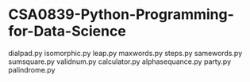 # CSA0839-Python-Programming-for-Data-Science
dialpad.py
isomorphic.py
leap.py
maxwords.py
steps.py
samewords.py
sumsquare.py
validnum.py
calculator.py
alphasequance.py
party.py
palindrome.py

